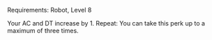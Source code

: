 Requirements: Robot, Level 8

Your AC and DT increase by 1. Repeat: You can take this perk up to a maximum of three times.